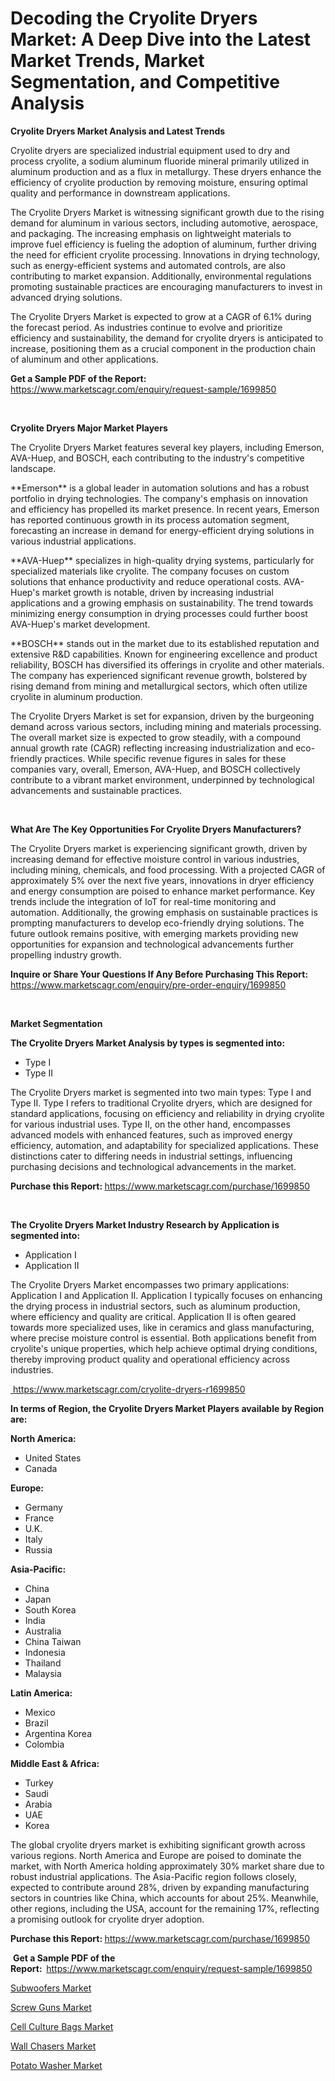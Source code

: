 <p><h1>Decoding the Cryolite Dryers Market: A Deep Dive into the Latest Market Trends, Market Segmentation, and Competitive Analysis</h1></p><p><strong>Cryolite Dryers Market Analysis and Latest Trends</strong></p>
<p><p>Cryolite dryers are specialized industrial equipment used to dry and process cryolite, a sodium aluminum fluoride mineral primarily utilized in aluminum production and as a flux in metallurgy. These dryers enhance the efficiency of cryolite production by removing moisture, ensuring optimal quality and performance in downstream applications. </p><p>The Cryolite Dryers Market is witnessing significant growth due to the rising demand for aluminum in various sectors, including automotive, aerospace, and packaging. The increasing emphasis on lightweight materials to improve fuel efficiency is fueling the adoption of aluminum, further driving the need for efficient cryolite processing. Innovations in drying technology, such as energy-efficient systems and automated controls, are also contributing to market expansion. Additionally, environmental regulations promoting sustainable practices are encouraging manufacturers to invest in advanced drying solutions.</p><p>The Cryolite Dryers Market is expected to grow at a CAGR of 6.1% during the forecast period. As industries continue to evolve and prioritize efficiency and sustainability, the demand for cryolite dryers is anticipated to increase, positioning them as a crucial component in the production chain of aluminum and other applications.</p></p>
<p><strong>Get a Sample PDF of the Report:&nbsp;</strong> <a href="https://www.marketscagr.com/enquiry/request-sample/1699850?utm_campaign=1332&utm_medium=2&utm_source=Github&utm_content=ia&utm_term=21102024&utm_id=cryolite-dryers">https://www.marketscagr.com/enquiry/request-sample/1699850</a></p>
<p>&nbsp;</p>
<p><strong>Cryolite Dryers Major Market Players</strong></p>
<p><p>The Cryolite Dryers Market features several key players, including Emerson, AVA-Huep, and BOSCH, each contributing to the industry's competitive landscape. </p><p>**Emerson** is a global leader in automation solutions and has a robust portfolio in drying technologies. The company's emphasis on innovation and efficiency has propelled its market presence. In recent years, Emerson has reported continuous growth in its process automation segment, forecasting an increase in demand for energy-efficient drying solutions in various industrial applications.</p><p>**AVA-Huep** specializes in high-quality drying systems, particularly for specialized materials like cryolite. The company focuses on custom solutions that enhance productivity and reduce operational costs. AVA-Huep's market growth is notable, driven by increasing industrial applications and a growing emphasis on sustainability. The trend towards minimizing energy consumption in drying processes could further boost AVA-Huep's market development.</p><p>**BOSCH** stands out in the market due to its established reputation and extensive R&D capabilities. Known for engineering excellence and product reliability, BOSCH has diversified its offerings in cryolite and other materials. The company has experienced significant revenue growth, bolstered by rising demand from mining and metallurgical sectors, which often utilize cryolite in aluminum production.</p><p>The Cryolite Dryers Market is set for expansion, driven by the burgeoning demand across various sectors, including mining and materials processing. The overall market size is expected to grow steadily, with a compound annual growth rate (CAGR) reflecting increasing industrialization and eco-friendly practices. While specific revenue figures in sales for these companies vary, overall, Emerson, AVA-Huep, and BOSCH collectively contribute to a vibrant market environment, underpinned by technological advancements and sustainable practices.</p></p>
<p>&nbsp;</p>
<p><strong>What Are The Key Opportunities For Cryolite Dryers Manufacturers?</strong></p>
<p><p>The Cryolite Dryers market is experiencing significant growth, driven by increasing demand for effective moisture control in various industries, including mining, chemicals, and food processing. With a projected CAGR of approximately 5% over the next five years, innovations in dryer efficiency and energy consumption are poised to enhance market performance. Key trends include the integration of IoT for real-time monitoring and automation. Additionally, the growing emphasis on sustainable practices is prompting manufacturers to develop eco-friendly drying solutions. The future outlook remains positive, with emerging markets providing new opportunities for expansion and technological advancements further propelling industry growth.</p></p>
<p><strong>Inquire or Share Your Questions If Any Before Purchasing This Report:</strong> <a href="https://www.marketscagr.com/enquiry/pre-order-enquiry/1699850?utm_campaign=1332&utm_medium=2&utm_source=Github&utm_content=ia&utm_term=21102024&utm_id=cryolite-dryers">https://www.marketscagr.com/enquiry/pre-order-enquiry/1699850</a></p>
<p>&nbsp;</p>
<p><strong>Market Segmentation</strong></p>
<p><strong>The Cryolite Dryers Market Analysis by types is segmented into:</strong></p>
<p><ul><li>Type I</li><li>Type II</li></ul></p>
<p><p>The Cryolite Dryers market is segmented into two main types: Type I and Type II. Type I refers to traditional Cryolite dryers, which are designed for standard applications, focusing on efficiency and reliability in drying cryolite for various industrial uses. Type II, on the other hand, encompasses advanced models with enhanced features, such as improved energy efficiency, automation, and adaptability for specialized applications. These distinctions cater to differing needs in industrial settings, influencing purchasing decisions and technological advancements in the market.</p></p>
<p><strong>Purchase this Report:&nbsp;</strong><a href="https://www.marketscagr.com/purchase/1699850?utm_campaign=1332&utm_medium=2&utm_source=Github&utm_content=ia&utm_term=21102024&utm_id=cryolite-dryers">https://www.marketscagr.com/purchase/1699850</a></p>
<p>&nbsp;</p>
<p><strong>The Cryolite Dryers Market Industry Research by Application is segmented into:</strong></p>
<p><ul><li>Application I</li><li>Application II</li></ul></p>
<p><p>The Cryolite Dryers Market encompasses two primary applications: Application I and Application II. Application I typically focuses on enhancing the drying process in industrial sectors, such as aluminum production, where efficiency and quality are critical. Application II is often geared towards more specialized uses, like in ceramics and glass manufacturing, where precise moisture control is essential. Both applications benefit from cryolite's unique properties, which help achieve optimal drying conditions, thereby improving product quality and operational efficiency across industries.</p></p>
<p><a href="https://www.marketscagr.com/cryolite-dryers-r1699850?utm_campaign=1332&utm_medium=2&utm_source=Github&utm_content=ia&utm_term=21102024&utm_id=cryolite-dryers">&nbsp;https://www.marketscagr.com/cryolite-dryers-r1699850</a></p>
<p><strong>In terms of Region, the Cryolite Dryers Market Players available by Region are:</strong></p>
<p>
    <p> <strong> North America: </strong>
        <ul>
            <li>United States</li>
            <li>Canada</li>
        </ul>
        </p> 
    <p> <strong> Europe: </strong>
        <ul>
            <li>Germany</li>
            <li>France</li>
            <li>U.K.</li>
            <li>Italy</li>
            <li>Russia</li>
        </ul>
        </p> 
    <p> <strong> Asia-Pacific: </strong>
        <ul>
            <li>China</li>
            <li>Japan</li>
            <li>South Korea</li>
            <li>India</li>
            <li>Australia</li>
            <li>China Taiwan</li>
            <li>Indonesia</li>
            <li>Thailand</li>
            <li>Malaysia</li>
        </ul>
        </p> 
    <p> <strong> Latin America: </strong>
        <ul>
            <li>Mexico</li>
            <li>Brazil</li>
            <li>Argentina Korea</li>
            <li>Colombia</li>
        </ul>
        </p> 
    <p> <strong> Middle East & Africa: </strong>
        <ul>
            <li>Turkey</li>
            <li>Saudi</li>
            <li>Arabia</li>
            <li>UAE</li>
            <li>Korea</li>
        </ul>
    </p>
    </p>
<p><p>The global cryolite dryers market is exhibiting significant growth across various regions. North America and Europe are poised to dominate the market, with North America holding approximately 30% market share due to robust industrial applications. The Asia-Pacific region follows closely, expected to contribute around 28%, driven by expanding manufacturing sectors in countries like China, which accounts for about 25%. Meanwhile, other regions, including the USA, account for the remaining 17%, reflecting a promising outlook for cryolite dryer adoption.</p></p>
<p><strong>Purchase this Report: </strong><a href="https://www.marketscagr.com/purchase/1699850?utm_campaign=1332&utm_medium=2&utm_source=Github&utm_content=ia&utm_term=21102024&utm_id=cryolite-dryers">https://www.marketscagr.com/purchase/1699850</a></p>
<p>&nbsp;<strong>Get a Sample PDF of the Report:&nbsp;&nbsp;</strong><a href="https://www.marketscagr.com/enquiry/request-sample/1699850?utm_campaign=1332&utm_medium=2&utm_source=Github&utm_content=ia&utm_term=21102024&utm_id=cryolite-dryers">https://www.marketscagr.com/enquiry/request-sample/1699850</a></p>
<p><strong></strong></p>
<p><p><a href="https://www.linkedin.com/pulse/subwoofers-market-size-share-analysis-growth-trends-forecasts-mt6gf?utm_campaign=1332&utm_medium=2&utm_source=Github&utm_content=ia&utm_term=21102024&utm_id=cryolite-dryers">Subwoofers Market</a></p><p><a href="https://www.linkedin.com/pulse/strategic-market-insights-global-screw-guns-2024-2031-helixperts-ametf?utm_campaign=1332&utm_medium=2&utm_source=Github&utm_content=ia&utm_term=21102024&utm_id=cryolite-dryers">Screw Guns Market</a></p><p><a href="https://www.linkedin.com/pulse/cell-culture-bags-market-trends-growth-outlook-2024-osqce?utm_campaign=1332&utm_medium=2&utm_source=Github&utm_content=ia&utm_term=21102024&utm_id=cryolite-dryers">Cell Culture Bags Market</a></p><p><a href="https://www.linkedin.com/pulse/wall-chasers-market-evolution-regional-adaptations-innovation-xhowf?utm_campaign=1332&utm_medium=2&utm_source=Github&utm_content=ia&utm_term=21102024&utm_id=cryolite-dryers">Wall Chasers Market</a></p><p><a href="https://issuu.com/reportprime-2/docs/potato-washer-market-size-2030.pptx_6631f2f1efda2d?utm_campaign=1332&utm_medium=2&utm_source=Github&utm_content=ia&utm_term=21102024&utm_id=cryolite-dryers">Potato Washer Market</a></p></p>